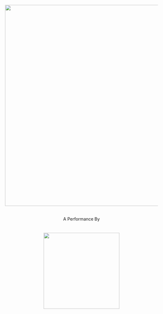 <p align="center">
  <img src="https://cloud.githubusercontent.com/assets/2157285/19558994/3e74383e-96da-11e6-970b-9249d6a5f0a9.jpg" width="661"><br><br><br>
  A Performance By<br><br>
  <a href="http://www.karyfoundation.org/">
    <img src="http://www.karyfoundation.org/foundation/logo/github-full-horse.png" width="250" style="margin-top: 20px;">
  </a>
</p>
<br><br>
